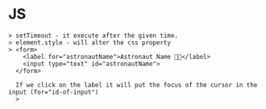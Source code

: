 # JS
    > setTimeout - it execute after the given time.
    > element.style - will alter the css property
    > <form>
        <label for="astronautName">Astronaut Name 👩‍🚀</label>
        <input type="text" id="astronautName">
      </form>

      If we click on the label it will put the focus of the cursor in the input (for="id-of-input")
      >